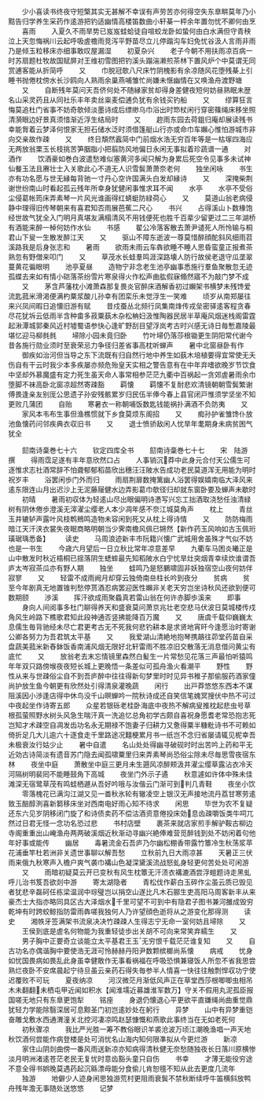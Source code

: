 <!-- { "loadSidebar": true } -->
　　少小喜读书终夜守短檠其实无甚解不幸误有声劳苦亦何得空失东臯畊莫年乃小黠告归学养生采药作逺游把钓适幽情高楼笛数曲小轩棊一枰余年置勿忧不卿何由烹
　　喜雨
　　入夏久不雨旱势已岌岌蛙蛤徒自喧蛟龙卧如蛰何由白水满但守青秧泣上天忽悔祸川云起呼吸虗檐雨竞泻平野苗尽立儿停蹋沟车妇免忧谷汲人言雨非雨乃是倾玉粒移床亦细事敢叹屋漏湿
　　初夏杂兴
　　老子今朝不用扶雨凉百病一时苏扇题杜牧故国赋屏对王维初雪图把钓溪头蹋湍濑煎茶林下置风炉个中莫谓无同赏逋客能从折简呼
　　又
　　巾脱冠欹八尺床竹阴槐影有余凉随风花堕残棊上引睡书抛倦枕傍水长沙鸥向人熟雨余巢燕哺雏忙尚嫌未惬幽情在又唤渔舟渡野塘
　　又
　　自断残年莫问天吾侪何处不随縁家贫却得身差健夜短何妨昼熟眠未歴名山采灵药且从同社乐丰年卖丝粜麦偿逋负犹有余钱买钓船
　　又
　　缪算狂言悔莫追杜门省事不妨奇欹倾淡墨诗成后缥缈乌巾浴出时笻杖闲行穿密篠绳床移坐照清漪眼边好景真须惜渐近浮生结局时
　　又
　　趂雨东园去荷鉏归庵却展读残书幸能胷着云梦泽何恨家无担石储水泛时须借篷艇山行亦或命巾车嬾心惟怕游城市非向交亲故作疎
　　又
　　终日頽然蠧简中门前烟水浩无穷百年等是一枯塜四海应无两放翁栗玉长枝挑苦笋胭脂小把翦防风地偏日永闲无事拟着珍蔬谱一通
　　对酒作
　　饮酒豪如巻白波遣愁难似塞黄河多闻只解为身累后死空令见事多未试神仙餐玉法且赓壮士入关歌此心不道无人识雪鬓萧萧奈老何
　　独坐闲咏
　　书生亦有功名愿与世无縁每背驰一寸丹心空许国满头白发却縁诗
　　又
　　深掩柴荆谢世纷南山时看起孤云残年所幸身犹健闲事惟求耳不闻
　　水亭
　　水亭不受俗尘侵葛帐筠床弄素琴一片风光谁画得红蜻蜓防緑荷心
　　又
　　莫道山翁老病侵静中理得旧传琴朝来有喜君知否雨展芭蕉二尺心
　　书兴
　　占得溪山卜数椽饱经世故气犹全入门明月真堪友满榻清风不用钱便死也胜千百辈少留更过二三年湖桥有酒能来醉一棹何妨作水仙
　　书感
　　翟公冷落客散去萧尹谴死人所怜输与桐君山下叟一生散发醉江天
　　又
　　驱山不障东逝波一尊莫惜醉顔酡斜风细雨苕溪路我是后身张志和
　　暑雨
　　欲雨未雨云车犇欲睡不睡人思昏蛮童正报煮茶熟忽有野僧来叩门
　　又
　　草茂水长蛙羣鸣涯深路壊人防行故侯老退守瓜垄翠蔓黄花徧眼明
　　池亭夏昼
　　造物宁非念老生池亭幽事悉施行羣鱼聚散忽无迹孤蝶去来如有情小硙落茶纷雪片寒泉得火作松声曲肱假寐翛然寤不为敲门梦不成
　　又
　　茅含芦藩枕小滩萧森那复畏炎官醉床酒解香初过嬾架书横梦未残馋爱流匙菰米滑渇便满杓粟浆酸儿孙幸有团栾乐未觉浮生一笑难
　　顷岁从南郑屡往来兴凤间暇日追懐旧游有赋
　　昔戍蚕丛北频行凤集南烽传戎垒密驿逺客程贪春尽花犹坼云低雨半含种畬多菽粟蓺木杂松柟妇汲惟陶器民居半草庵风烟迷栈阁雷霆起湫潭城郭秦风近村墟蜀语参快心逢旷野刮目望浮岚考古时兴感无诗日毎慙嘉陵最堪忆迎马柳毵毵
　　埽除小园未竟归卧
　　竹叶埽仍落莎根锄更生阴阳常代谢今昔各施行勋业须时至衰荣忌力争径归差省事高枕听蝉声
　　暑中北窗昼卧有作
　　御疾如治河但当导之东下流既有归自然行地中养生如蓺木培植要得宜常使无夭伤自有干云时我少本多疾屡亦频危殆皇天实相之警告意有在中年弃嗜欲晚岁节饮食中坚却外慕魔盛有定力死生虽天命人事常相参茫茫九衢中百祸起一贪郊虗暑雨余巾堕脚不袜高卧北窗凉超然寄疎豁
　　羁懐
　　羁懐不复耐悲欢清镜朝朝雪鬓繁谢傅畏逢亲友别厐公思遗子孙安残骸累岁归民伍半俸今春上县官闭戸惟须学坚坐不知更败几蒲团
　　自贻
　　寒暑衣一称朝哺饭数匙钱能祸扑满酒不负防夷
　　又
　　家风本韦布生事但渔樵惯就下乡食莫烦东阁招
　　又
　　痴孙护雀雏馋仆放池鱼懐药问邻疾典衣収旧书
　　又
　　退士愤骄敌闲人忧旱年耄期身未病贫困气犹全















　　劎南诗稾巻七十六
　　钦定四库全书
　　劎南诗稾巻七十七
　　宋　陆游　撰
　　得雨霑足遂有丰年意欣然口占
　　人事销沉莽中此身元合付天公儒生可逐惟求志社酒常辞不怕聋郁郁稻苗欣出穗汪汪陂水告成功老民莫道浑无用能为明时祝岁丰
　　浴罢闲歩门外而归
　　雨扇荆扉数掩篱幽人浴罢得娱嬉南临大泽风来逺东限连山月出迟沙上无泥藤屦健水边弄影葛巾欹径归却就东窗卧要及蝉声未歇时
　　初晴
　　暑雨初収体为轻逺山尽出眼偏明诗慿写兴忘工拙酒取浇愁任浊清緑树有阴休倦歩澄溪无滓濯尘缨老人本少凋年感不奈江城莫角声
　　枕上
　　青丝玉井辘轳声露叶风枝鹎鵊鸣造物未容闲到死又从枕上得诗情
　　又
　　防防梅雨暗江天汗浃衣裳失夜眠商略明朝当少霁南檐风佩已锵然【新作药玉风响如古玉佩珩璜琚瑀悉备】
　　读史
　　马周浪迹新丰市阮籍兴懐广武城用舍虽殊才气似不妨也是一书生
　　今歳六月望后一日立秋比常年凉意差早
　　九衢车马困炎曦正是山中散发时秋近梧桐已揺落阴生蟋蟀最先知稻陂水白宁忧旱灶突烟青幸续炊谁谓吾庐太岑寂茶瓜亦有野人期
　　独坐
　　蛙鸣乃是怒鵩啸固非妖独宿空山夜何妨伴寂寥
　　又
　　轻雷不成雨阙月却穿云独倚南亝柱长吟到夜分
　　贫病
　　贫至今年剧真无地置锥判愁停贳酒忍病罢迎医性嬾非关老天穷岂坐诗秋风还欲到便可数期颐
　　渉溪
　　挥汗欲成雨聚蟁真若雷山翁在何许赤脚歩溪来
　　即事
　　身向人间阅事多杜门聊得养天和盛衰莫问萧京兆壮老空悲马伏波日莫城楼传戍角风生岭路下樵歌君知此段神通否竖拂能降百万魔
　　又
　　唐虞千载仰巍巍太息儒生毎背驰经未尽亡君更考古无不死我何悲钓耕本是求贤地宵旰今逢愿治时寄谢公卿各努力为吾君筑太平基
　　又
　　我爱湖山清絶地抱琴携鶮往茆堂药苗自采盘蔬美菰米新舂鉢饭香南浦风烟无限好北轩雷雨不胜凉旧交散落无消息借问黄尘有底忙
　　又
　　放翁老去末忘情镜里森然白髪生一片常愁见花落三声最怕听猿鸣年年双只路傍堠夜夜短长城上更晚悟一条差似可孤舟渔火看潮平
　　野性
　　野性从来与世疎俗尘自不到吾庐醉中往往得新句梦里时时见异书稚子那偷服药酒家僮尚护放生鱼今朝更有欣然处引得清泉灌晚蔬
　　闲行
　　出戸莽悠悠东西本不谋阻溪因小渉逢店得中休鸟没千山暝蝉吟一院秋诗成还自笑信笔媿冥搜伏中热不可过中夜起坐作诗寄五郎
　　众星若银砾老桂卧海底中夜热不解病叟推枕起悲虫号草根孤萤照野水树头风急生喘汗真一洗追忆总角初学古颇自喜祝身愿耆老常恐抱志死岂知才术疎空自凋发齿功名永无期禄不饱妻子归耕力又惫得粟半糠粃诗书不可赖如倚折足几大儿逾六十逐食走千里路途况囏梗累月书一纸岂不念归省屡请辄见柅幸吾未极衰汝行姑少止
　　暑中自遣
　　名山处处得幽寻破砚时时出苦吟上药和平无近効古诗简淡有遗音苏门隐去闻孤啸粟里归来弄素琴尚恐俗尘除未尽毎思雪夜宿东林
　　夜坐中庭
　　萧散坐中庭三更月未生遡风凉醉颊汲井濯尘缨草露沾衣冷天河隔树明裴囘不能睡鼓角下高城
　　夜坐门外示子遹
　　秋意遽如许体中殊未佳滩深无宿鹭草茂有鸣蛙栖遯从吾好吟哦与汝偕云门渐可到判几青鞋
　　夜坐小饮
　　零落槐花已满沟江湖又见一畨秋氷轮有辙凌空上银汉无声接地流丹荔甘寒劳逺致玉醅醇洌喜新篘移床坐对西南电好雨心知不待求
　　闲思
　　毕世为农不复疑还东六见岁阴移闭门旋了和诗债卖药不偿沽酒资意倦投床効息齿疎嚼饭类牛呞兀然过日君无怪一念功名恐过悲
　　书村店壁
　　裹茶来就店家煎手解驴鞍古柳边寺阁重重出山崦渔舟两两破溪烟近秋渐动寻幽兴絶俸难营觅醉钱到处不妨闲着句他年好事或能传
　　幽居
　　毒暑流金石吾庐乃尔幽松棚香带露竹簟冷生秋荡浆苹花浦垂竿杜若洲非关遗世事聊以解吾愁
　　立秋前九日大雨凉甚
　　天暑正三伏雨来俄九秋寒声入檐户爽气袭巾褠山色凝深黛溪流战怒虬身轻更何苦处处可闲游
　　又
　　雨暗初疑莫云开已变秋有风生枕簟无汗渍衣褠漉酒尝浮螘题诗走黑虬呼儿治书笈吾欲剡中游
　　寄太湖隐者
　　青松伐作薪白玉碎作尘虽云质已毁见者犹悲辛磊砢任栋梁温润中琮璧岂以捐空山遂比凡木石郦生吏高阳马周客新丰从来豪杰士大指亦略同具区古大泽烟水千里可望不可到中有隐君子图书兼河雒成毁穷乾坤有时跨蛟鲸指防雷雨犇嗟我独何人乃许望顔色逝将从之游变化那得测
　　读史
　　湘帙牙签满架书流泉决决竹疎疎人生得志宁无命一室何妨且埽除
　　又
　　王侯到底是虗名何物能为我重轻徒歩出关胡不可向来常笑弃繻生
　　又
　　男子胸中正要奇立谈能立太平基君王玉无穷恨千载茫茫谁复知
　　又
　　自古功名亦偶谐胸中要使浩无涯可怜赫赫丹阳尹数颗槟榔尚系懐
　　病戒
　　忧身如忧国畏病如畏乱此身虽幸健敢作无事看祸福在呼吸恐惧兼寝饭人所忽不省我思尝熟烂夜卧不安席晨起宁待旦虽云亲药石得失毎参半人情喜一快往往触剽悍収功宁使迟覆败不可玩
　　夏夜纳凉
　　河汉微茫月渐低风声正在草堂西莎根唧唧虫相吊木未翻翻未栖屯甲近闻如积水【闻淮壖近募雄淮军数万】守关不假用丸泥孤臣报国嗟无地只有东臯更饱犁
　　铭座
　　身退仍懐退心平更欲平直嫌绳尚曲重觉鼎犹轻力学能除翳深居可息黥圣门初岂逺妙处在躬行
　　异梦
　　山中有异梦重铠奋雕戈敷水西通渭潼关北控河凄凉鸣赵瑟慷慨和燕歌此事终当在无如老死何
　　初秋骤凉
　　我比严光胜一筹不教俗眼识羊裘沧波万顷江潮晚渔唱一声天地秋饮酒何尝能作病登楼是处可消忧名山海内知何限凖拟从今更烂游
　　新凉
　　家住山阴剡曲傍一番风雨送新凉亦知病得清秋健无奈愁随独夜长日落川原横惨淡月明洲渚逺苍茫老民无复忧时意齿豁头童只自伤
　　书幸
　　才薄无能役穷途不意全得书娯晚莫遇药起沉緜漂毋能分食偷儿肯恕氊不知从此去更度几流年
　　独游
　　地僻少人迹身闲思独游荒村更阻雨衰鬓不禁秋断续呼牛笛横斜放鸭舟残年澹无事随处送悠悠
　　记梦
